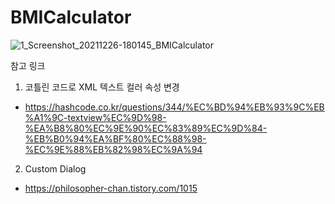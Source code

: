 # BMICalculator

![1_Screenshot_20211226-180145_BMICalculator](https://user-images.githubusercontent.com/89306567/147403844-4f0071ac-8237-45f9-9694-af9047a560d1.jpg)

참고 링크
1. 코틀린 코드로 XML 텍스트 컬러 속성 변경
- https://hashcode.co.kr/questions/344/%EC%BD%94%EB%93%9C%EB%A1%9C-textview%EC%9D%98-%EA%B8%80%EC%9E%90%EC%83%89%EC%9D%84-%EB%B0%94%EA%BF%80%EC%88%98-%EC%9E%88%EB%82%98%EC%9A%94
2. Custom Dialog
- https://philosopher-chan.tistory.com/1015
